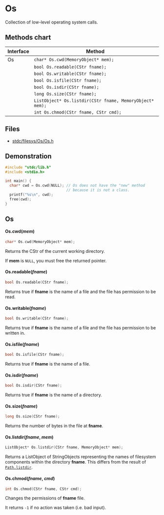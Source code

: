 # Os

Collection of low-level operating system calls.

## Methods chart
| Interface | Method |
|-----------|--------|
| Os | ```char* Os.cwd(MemoryObject* mem);``` |
|    | ```bool Os.readable(CStr fname);``` |
|    | ```bool Os.writable(CStr fname);``` |
|    | ```bool Os.isfile(CStr fname);``` |
|    | ```bool Os.isdir(CStr fname);``` |
|    | ```long Os.size(CStr fname);``` |
|    | ```ListObject* Os.listdir(CStr fname, MemoryObject* mem);``` |
|    | ```int Os.chmod(CStr fname, CStr cmd);``` |

## Files
 * [stdc/filesys/Os/Os.h](../stdc/filesys/Os/Os.h)

## Demonstration
```c
#include "stdc/lib.h"
#include <stdio.h>

int main() {
  char* cwd = Os.cwd(NULL); // Os does not have the "new" method
                            // because it is not a class.
  printf("%s\n", cwd);
  free(cwd);
}
```
## Os
#### Os.cwd(_mem_)
```c
char* Os.cwd(MemoryObject* mem);
```
Returns the CStr of the current working directory. 

If **mem** is ```NULL```, you must free the returned pointer.

#### Os.readable(_fname_)
```c
bool Os.readable(CStr fname);
```
Returns true if **fname** is the name of a file and the file has permission to be read.

#### Os.writable(_fname_)
```c
bool Os.writable(CStr fname);
```
Returns true if **fname** is the name of a file and the file has permission to be written in.

#### Os.isfile(_fname_)
```c
bool Os.isfile(CStr fname);
```
Returns true if **fname** is the name of a file.

#### Os.isdir(_fname_)
```c
bool Os.isdir(CStr fname);
```
Returns true if **fname** is the name of a directory.

#### Os.size(_fname_)
```c
long Os.size(CStr fname);
```
Returns the number of bytes in the file at **fname**.

#### Os.listdir(_fname_, _mem_)
```c
ListObject* Os.listdir(CStr fname, MemoryObject* mem);
```
Returns a ListObject of StringObjects representing the names of filesystem components within the directory **fname**. 
This differs from the result of [```Path.listdir```](Path.md).

#### Os.chmod(_fname_, _cmd_)
```c
int Os.chmod(CStr fname, CStr cmd);
```
Changes the permissions of **fname** file.

It returns ```-1``` if no action was taken (i.e. bad input).
